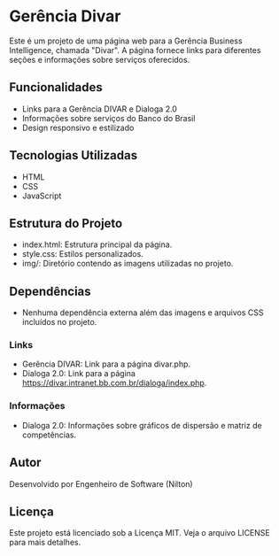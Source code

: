 # Gerência Divar

Este é um projeto de uma página web para a Gerência Business Intelligence, chamada "Divar". A página fornece links para diferentes seções e informações sobre serviços oferecidos.

## Funcionalidades

- Links para a Gerência DIVAR e Dialoga 2.0
- Informações sobre serviços do Banco do Brasil
- Design responsivo e estilizado

## Tecnologias Utilizadas

- HTML
- CSS
- JavaScript

## Estrutura do Projeto

- index.html: Estrutura principal da página.
- style.css: Estilos personalizados.
- img/: Diretório contendo as imagens utilizadas no projeto.

## Dependências

- Nenhuma dependência externa além das imagens e arquivos CSS incluídos no projeto.

### Links

- Gerência DIVAR: Link para a página divar.php.
- Dialoga 2.0: Link para a página https://divar.intranet.bb.com.br/dialoga/index.php.

### Informações

- Dialoga 2.0: Informações sobre gráficos de dispersão e matriz de competências.

## Autor

Desenvolvido por Engenheiro de Software (Nilton)

## Licença

Este projeto está licenciado sob a Licença MIT. Veja o arquivo LICENSE para mais detalhes.

